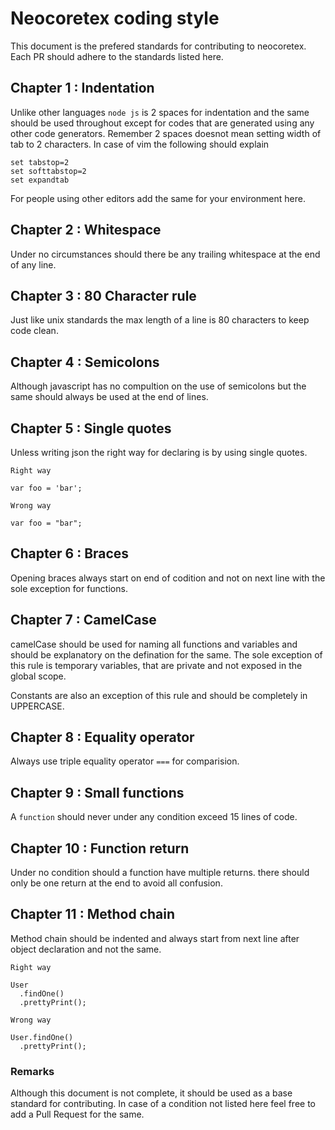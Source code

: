 # Neocoretex coding style

This document is the prefered standards for contributing to neocoretex.
Each PR should adhere to the standards listed here.

## Chapter 1 : Indentation

Unlike other languages `node js` is 2 spaces for indentation and the
same should be used throughout except for codes that are generated
using any other code generators. Remember 2 spaces doesnot mean setting
width of tab to 2 characters. In case of vim the following should explain

```
set tabstop=2
set softtabstop=2
set expandtab
```

For people using other editors add the same for your environment here.

## Chapter 2 : Whitespace

Under no circumstances should there be any trailing whitespace at the end
of any line.

## Chapter 3 : 80 Character rule

Just like unix standards the max length of a line is 80 characters to keep
code clean.

## Chapter 4 : Semicolons

Although javascript has no compultion on the use of semicolons but the same
should always be used at the end of lines.

## Chapter 5 : Single quotes

Unless writing json the right way for declaring is by using single quotes.

`Right way`

```
var foo = 'bar';
```

`Wrong way`

```
var foo = "bar";
```

## Chapter 6 : Braces

Opening braces always start on end of codition and not on next line with the
sole exception for functions.

## Chapter 7 : CamelCase

camelCase should be used for naming all functions and variables and should be
explanatory on the defination for the same. The sole exception of this rule
is temporary variables, that are private and not exposed in the global scope.

Constants are also an exception of this rule and should be completely in 
UPPERCASE.

## Chapter 8 : Equality operator

Always use triple equality operator `===` for comparision.

## Chapter 9 : Small functions

A `function` should never under any condition exceed 15 lines of code.

## Chapter 10 : Function return

Under no condition should a function have multiple returns. there should only
be one return at the end to avoid all confusion.

## Chapter 11 : Method chain

Method chain should be indented and always start from next line after object
declaration and not the same.

`Right way`

```
User
  .findOne()
  .prettyPrint();
```

`Wrong way`

```
User.findOne()
  .prettyPrint();
```

### Remarks

Although this document is not complete, it should be used as a base standard for
contributing. In case of a condition not listed here feel free to add a Pull
Request for the same.
